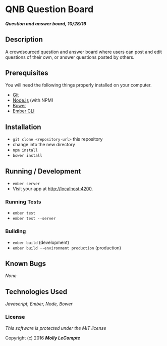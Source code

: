 # QNB Question Board

#### _Question and answer board, 10/28/16_

## Description

A crowdsourced question and answer board where users can post and edit questions of their own, or answer questions posted by others.

## Prerequisites

You will need the following things properly installed on your computer.

* [Git](http://git-scm.com/)
* [Node.js](http://nodejs.org/) (with NPM)
* [Bower](http://bower.io/)
* [Ember CLI](http://ember-cli.com/)

## Installation

* `git clone <repository-url>` this repository
* change into the new directory
* `npm install`
* `bower install`

## Running / Development

* `ember server`
* Visit your app at [http://localhost:4200](http://localhost:4200).

### Running Tests

* `ember test`
* `ember test --server`

### Building

* `ember build` (development)
* `ember build --environment production` (production)

## Known Bugs
_None_


## Technologies Used
_Javascript, Ember, Node, Bower_

### License

*This software is protected under the MIT license*

Copyright (c) 2016 **_Molly LeCompte_**
